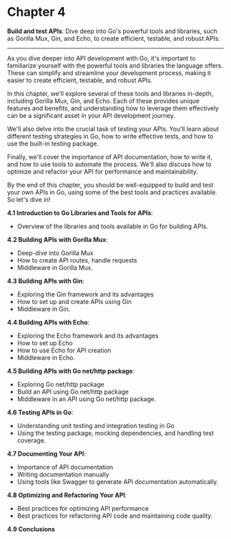 # Chapter 4
**Build and test APIs**: Dive deep into Go's powerful tools and libraries, such as Gorilla Mux, Gin, and Echo, to create efficient, testable, and robust APIs.

***

As you dive deeper into API development with Go, it's important to familiarize yourself with the powerful tools and libraries the language offers. These can simplify and streamline your development process, making it easier to create efficient, testable, and robust APIs.

In this chapter, we'll explore several of these tools and libraries in-depth, including Gorilla Mux, Gin, and Echo. Each of these provides unique features and benefits, and understanding how to leverage them effectively can be a significant asset in your API development journey.

We'll also delve into the crucial task of testing your APIs. You'll learn about different testing strategies in Go, how to write effective tests, and how to use the built-in testing package.

Finally, we'll cover the importance of API documentation, how to write it, and how to use tools to automate the process. We'll also discuss how to optimize and refactor your API for performance and maintainability.

By the end of this chapter, you should be well-equipped to build and test your own APIs in Go, using some of the best tools and practices available. So let's dive in!

**4.1 Introduction to Go Libraries and Tools for APIs**: 
- Overview of the libraries and tools available in Go for building APIs.
  
**4.2 Building APIs with Gorilla Mux**: 
- Deep-dive into Gorilla Mux
- How to create API routes, handle requests
- Middleware in Gorilla Mux.
  
**4.3 Building APIs with Gin**: 
- Exploring the Gin framework and its advantages
- How to set up and create APIs using Gin
- Middleware in Gin.
  
**4.4 Building APIs with Echo**:
- Exploring the Echo framework and its advantages
- How to set up Echo
- How to use Echo for API creation
- Middleware in Echo.

**4.5 Building APIs with Go net/http package**:
- Exploring Go net/http package
- Build an API using Go net/http package
- Middleware in an API using Go net/http package.
  
**4.6 Testing APIs in Go**: 
- Understanding unit testing and integration testing in Go
- Using the testing package, mocking dependencies, and handling test coverage.
  
**4.7 Documenting Your API**:
- Importance of API documentation
- Writing documentation manually
- Using tools like Swagger to generate API documentation automatically.
  
**4.8 Optimizing and Refactoring Your API**: 
- Best practices for optimizing API performance
- Best practices for refactoring API code and maintaining code quality.

**4.9 Conclusions**